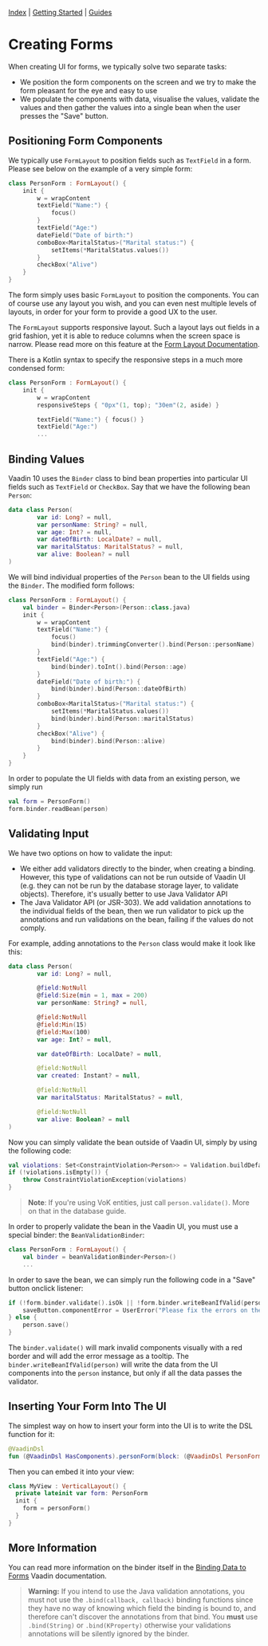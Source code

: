 [Index](index.html) | [Getting Started](gettingstarted.html) | [Guides](vok-guides.html)

# Creating Forms

When creating UI for forms, we typically solve two separate tasks:

* We position the form components on the screen and we try to make the form pleasant for the eye and easy to use
* We populate the components with data, visualise the values, validate the values and then gather the values into a
  single bean when the user presses the "Save" button.

## Positioning Form Components

We typically use `FormLayout` to position fields such as `TextField` in a form. Please see below on
the example of a very simple form:

```kotlin
class PersonForm : FormLayout() {
    init {
        w = wrapContent
        textField("Name:") {
            focus()
        }
        textField("Age:")
        dateField("Date of birth:")
        comboBox<MaritalStatus>("Marital status:") {
            setItems(*MaritalStatus.values())
        }
        checkBox("Alive")
    }
}
```

The form simply uses basic `FormLayout` to position the components. You can of course use any layout you wish,
and you can even nest multiple levels of layouts, in order for your form to provide a good UX to the user.

The `FormLayout` supports responsive layout. Such a layout lays out fields in a grid fashion, yet it is able to reduce
columns when the screen space is narrow. Please read more on this feature at the [Form Layout Documentation](https://vaadin.com/components/vaadin-form-layout).

There is a Kotlin syntax to specify the responsive steps in a much more condensed form:

```kotlin
class PersonForm : FormLayout() {
    init {
        w = wrapContent
        responsiveSteps { "0px"(1, top); "30em"(2, aside) }

        textField("Name:") { focus() }
        textField("Age:")
        ...
```

## Binding Values

Vaadin 10 uses the `Binder` class to bind bean properties into particular UI fields such as `TextField` or `CheckBox`.
Say that we have the following bean `Person`:
```kotlin
data class Person(
        var id: Long? = null,
        var personName: String? = null,
        var age: Int? = null,
        var dateOfBirth: LocalDate? = null,
        var maritalStatus: MaritalStatus? = null,
        var alive: Boolean? = null
)
```

We will bind individual properties of the `Person` bean to the UI fields using the `Binder`. The modified form
follows:

```kotlin
class PersonForm : FormLayout() {
    val binder = Binder<Person>(Person::class.java)
    init {
        w = wrapContent
        textField("Name:") {
            focus()
            bind(binder).trimmingConverter().bind(Person::personName)
        }
        textField("Age:") {
            bind(binder).toInt().bind(Person::age)
        }
        dateField("Date of birth:") {
            bind(binder).bind(Person::dateOfBirth)
        }
        comboBox<MaritalStatus>("Marital status:") {
            setItems(*MaritalStatus.values())
            bind(binder).bind(Person::maritalStatus)
        }
        checkBox("Alive") {
            bind(binder).bind(Person::alive)
        }
    }
}
```

In order to populate the UI fields with data from an existing person, we simply run

```kotlin
val form = PersonForm()
form.binder.readBean(person)
```

## Validating Input

We have two options on how to validate the input:

* We either add validators directly to the binder, when creating a binding. However, this type of
  validations can not be run outside of Vaadin UI (e.g. they can not be run by the database storage layer,
  to validate objects). Therefore, it's usually better to use Java Validator API
* The Java Validator API (or JSR-303). We add validation annotations to the individual fields of the bean,
  then we run validator to pick up the annotations and run validations on the bean, failing if the values
  do not comply.

For example, adding annotations to the `Person` class would make it look like this:

```kotlin
data class Person(
        var id: Long? = null,

        @field:NotNull
        @field:Size(min = 1, max = 200)
        var personName: String? = null,

        @field:NotNull
        @field:Min(15)
        @field:Max(100)
        var age: Int? = null,

        var dateOfBirth: LocalDate? = null,

        @field:NotNull
        var created: Instant? = null,

        @field:NotNull
        var maritalStatus: MaritalStatus? = null,

        @field:NotNull
        var alive: Boolean? = null
)
```

Now you can simply validate the bean outside of Vaadin UI, simply by using the following code:

```kotlin
val violations: Set<ConstraintViolation<Person>> = Validation.buildDefaultValidatorFactory().validator.validate(person)
if (!violations.isEmpty()) {
    throw ConstraintViolationException(violations)
}
```

> **Note**: If you're using VoK entities, just call `person.validate()`. More on that in the database guide.

In order to properly validate the bean in the Vaadin UI, you must use a special binder: the `BeanValidationBinder`:

```kotlin
class PersonForm : FormLayout() {
    val binder = beanValidationBinder<Person>()
    ...
```

In order to save the bean, we can simply run the following code in a "Save" button onclick listener:

```kotlin
if (!form.binder.validate().isOk || !form.binder.writeBeanIfValid(person)) {
    saveButton.componentError = UserError("Please fix the errors on the form")
} else {
    person.save()
}
```

The `binder.validate()` will mark invalid components visually with a red border and will add the error message
as a tooltip. The `binder.writeBeanIfValid(person)` will write the data from the UI components into the `person`
instance, but only if all the data passes the validator.

## Inserting Your Form Into The UI

The simplest way on how to insert your form into the UI is to write the DSL function for it:

```kotlin
@VaadinDsl
fun (@VaadinDsl HasComponents).personForm(block: (@VaadinDsl PersonForm).()->Unit = {}): PersonForm = init(PersonForm(), block)
```

Then you can embed it into your view:

```kotlin
class MyView : VerticalLayout() {
  private lateinit var form: PersonForm
  init {
    form = personForm()
  }
}
```

## More Information

You can read more information on the binder itself in the [Binding Data to Forms](https://vaadin.com/docs/v10/flow/binding-data/tutorial-flow-components-binder.html)
Vaadin documentation.

> **Warning:** If you intend to use the Java validation annotations, you must not use the `.bind(callback, callback)` binding
functions since they have no way of knowing which field the binding is bound to, and therefore can't discover the annotations
from that bind. You **must** use `.bind(String)` or `.bind(KProperty)` otherwise your validations annotations will be silently
ignored by the binder.
